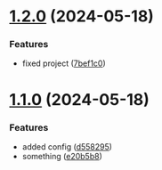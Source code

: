 # [1.2.0](https://github.com/jdlovins/testing-nx/compare/v1.1.0...v1.2.0) (2024-05-18)


### Features

* fixed project ([7bef1c0](https://github.com/jdlovins/testing-nx/commit/7bef1c08f8cd13661dbcc7e06ca5b75b24c9e5ce))

# [1.1.0](https://github.com/jdlovins/testing-nx/compare/v1.0.0...v1.1.0) (2024-05-18)


### Features

* added config ([d558295](https://github.com/jdlovins/testing-nx/commit/d5582959b8b600aedac62e961d1c7bcf7fb26536))
* something ([e20b5b8](https://github.com/jdlovins/testing-nx/commit/e20b5b86dd45c1cb034895c80de10d2c00eacbe6))
